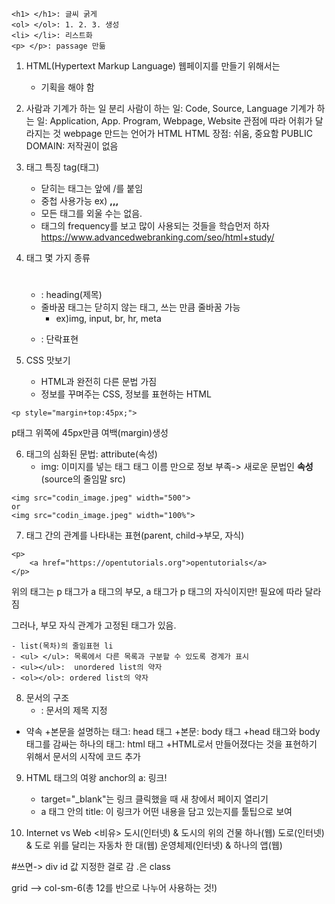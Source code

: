 ```
<h1> </h1>: 글씨 굵게
<ol> </ol>: 1. 2. 3. 생성
<li> </li>: 리스트화 
<p> </p>: passage 만듦
```

1. HTML(Hypertext Markup Language)
웹페이지를 만들기 위해서는
	+ 기획을 해야 함

2. 사람과 기계가 하는 일 분리
사람이 하는 일: Code, Source, Language
기계가 하는 일: Application, App. Program, Webpage, Website
 	관점에 따라 어휘가 달라지는 것
 	webpage 만드는 언어가 HTML
 HTML 장점: 쉬움, 중요함
 PUBLIC DOMAIN: 저작권이 없음

3. 태그 특징
 tag(태그)
 	+ 닫히는 태그는 앞에 /를 붙임
 	+ 중첩 사용가능
 	ex) <strong>,<u>,</u>,</strong> 
 	+ 모든 태그를 외울 수는 없음.
 	+ 태그의 frequency를 보고 많이 사용되는 것들을 학습먼저 하자
 https://www.advancedwebranking.com/seo/html+study/

4. 태그 몇 가지 종류
	+ <h1></h1>: heading(제목)
	+ 줄바꿈 태그는 닫히지 않는 태그, 쓰는 만큼 줄바꿈 가능
 		+ ex)img, input, br, hr, meta
 	+ <p></p>: 단락표현

 
 5. CSS 맛보기
 	+ HTML과 완전히 다른 문법 가짐
 	+ 정보를 꾸며주는 CSS, 정보를 표현하는 HTML
 ```
 <p style="margin+top:45px;"> 
 ```
 p태그 위쪽에 45px만큼 여백(margin)생성

 6. 태그의 심화된 문법: attribute(속성)
	+ img: 이미지를 넣는 태그
태그 이름 만으로 정보 부족-> 새로운 문법인 **속성**
(source의 줄임말 src)
```
<img src="codin_image.jpeg" width="500">
or
<img src="codin_image.jpeg" width="100%">
```

7. 태그 간의 관계를 나타내는 표현(parent, child->부모, 자식)
```
<p>
    <a href="https://opentutorials.org">opentutorials</a>
</p>
```
위의 태그는 p 태그가 a 태그의 부모, a 태그가 p 태그의 자식이지만!
필요에 따라 달라짐

그러나, 부모 자식 관계가 고정된 태그가 있음.

	- list(목차)의 줄임표현 li
	- <ul> </ul>: 목록에서 다른 목록과 구분할 수 있도록 경계가 표시
	- <ul></ul>:  unordered list의 약자
	- <ol></ol>: ordered list의 약자

8. 문서의 구조
	+ <title></title>: 문서의 제목 지정
- 약속
	+본문을 설명하는 태그: head 태그
	+본문: body 태그
	+head 태그와 body 태그를 감싸는 하나의 태그: html 태그
	+HTML로서 만들어졌다는 것을 표현하기 위해서 문서의 시작에 <!doctype html> 코드 추가

9. HTML  태그의 여왕
anchor의 a: 링크!
	+ target="_blank"는 링크 클릭했을 때 새 창에서 페이지 열리기
	+ a 태그 안의 title: 이 링크가 어떤 내용을 담고 있는지를
툴팁으로 보여

10. Internet vs Web
<비유>
도시(인터넷) & 도시의 위의 건물 하나(웹)
도로(인터넷) & 도로 위를 달리는 자동차 한 대(웹)
운영체제(인터넷) & 하나의 앱(웹)


#쓰면-> div id 값 지정한 걸로 감
.은 class

grid --> col-sm-6(총 12를 반으로 나누어 사용하는 것!)
